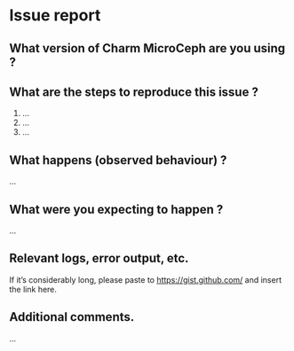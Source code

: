 # Issue report

## What version of Charm MicroCeph are you using ?


## What are the steps to reproduce this issue ?

1. …
2. …
3. …

## What happens (observed behaviour) ?

…

## What were you expecting to happen ?

…

## Relevant logs, error output, etc.

If it’s considerably long, please paste to https://gist.github.com/ and insert the link here.

## Additional comments.

…
